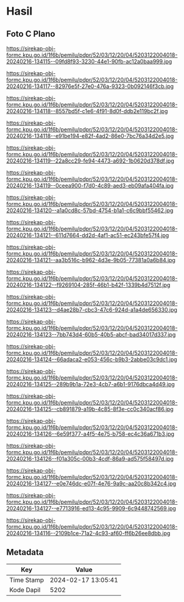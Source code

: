 # Hasil

## Foto C Plano

https://sirekap-obj-formc.kpu.go.id/1f6b/pemilu/pdpr/52/03/12/20/04/5203122004018-20240216-134115--09fd8f93-3230-44e1-90fb-ac12a0baa999.jpg

https://sirekap-obj-formc.kpu.go.id/1f6b/pemilu/pdpr/52/03/12/20/04/5203122004018-20240216-134117--82976e5f-27e0-476a-9323-0b092146f3cb.jpg

https://sirekap-obj-formc.kpu.go.id/1f6b/pemilu/pdpr/52/03/12/20/04/5203122004018-20240216-134118--8557bd5f-c1e6-4f91-8d0f-ddb2e119bc2f.jpg

https://sirekap-obj-formc.kpu.go.id/1f6b/pemilu/pdpr/52/03/12/20/04/5203122004018-20240216-134118--e91be194-e82f-4ad2-86e0-7bc76a34d2e5.jpg

https://sirekap-obj-formc.kpu.go.id/1f6b/pemilu/pdpr/52/03/12/20/04/5203122004018-20240216-134119--22a8cc29-fe94-4473-a692-1b0620d378df.jpg

https://sirekap-obj-formc.kpu.go.id/1f6b/pemilu/pdpr/52/03/12/20/04/5203122004018-20240216-134119--0ceea900-f7d0-4c89-aed3-eb09afa404fa.jpg

https://sirekap-obj-formc.kpu.go.id/1f6b/pemilu/pdpr/52/03/12/20/04/5203122004018-20240216-134120--a1a0cd8c-57bd-4754-b1a1-c6c9bbf55462.jpg

https://sirekap-obj-formc.kpu.go.id/1f6b/pemilu/pdpr/52/03/12/20/04/5203122004018-20240216-134121--611d7664-dd2d-4af1-ac51-ec243bfe57f4.jpg

https://sirekap-obj-formc.kpu.go.id/1f6b/pemilu/pdpr/52/03/12/20/04/5203122004018-20240216-134121--aa3b516c-b962-4d3e-9b05-77381a0a6b84.jpg

https://sirekap-obj-formc.kpu.go.id/1f6b/pemilu/pdpr/52/03/12/20/04/5203122004018-20240216-134122--f9269104-285f-46b1-b42f-1339b4d7512f.jpg

https://sirekap-obj-formc.kpu.go.id/1f6b/pemilu/pdpr/52/03/12/20/04/5203122004018-20240216-134123--d4ae28b7-cbc3-47c6-924d-a1a4de656330.jpg

https://sirekap-obj-formc.kpu.go.id/1f6b/pemilu/pdpr/52/03/12/20/04/5203122004018-20240216-134123--7bb743d4-60b5-40b5-abcf-bad34017d337.jpg

https://sirekap-obj-formc.kpu.go.id/1f6b/pemilu/pdpr/52/03/12/20/04/5203122004018-20240216-134124--66adaca2-e053-456c-b9b3-2abbe03c9dc1.jpg

https://sirekap-obj-formc.kpu.go.id/1f6b/pemilu/pdpr/52/03/12/20/04/5203122004018-20240216-134125--289b9b1a-72e3-4cb7-a6b1-9176dbca4d49.jpg

https://sirekap-obj-formc.kpu.go.id/1f6b/pemilu/pdpr/52/03/12/20/04/5203122004018-20240216-134125--cb891879-a19b-4c85-8f3e-cc0c340acf86.jpg

https://sirekap-obj-formc.kpu.go.id/1f6b/pemilu/pdpr/52/03/12/20/04/5203122004018-20240216-134126--6e59f377-a4f5-4e75-b758-ec4c36a671b3.jpg

https://sirekap-obj-formc.kpu.go.id/1f6b/pemilu/pdpr/52/03/12/20/04/5203122004018-20240216-134126--f01a305c-00b3-4cdf-86a9-ad575f58497d.jpg

https://sirekap-obj-formc.kpu.go.id/1f6b/pemilu/pdpr/52/03/12/20/04/5203122004018-20240216-134127--e0e746dc-e07f-4e76-9a9c-aa20c8b342c4.jpg

https://sirekap-obj-formc.kpu.go.id/1f6b/pemilu/pdpr/52/03/12/20/04/5203122004018-20240216-134127--e7713916-ed13-4c95-9909-6c9448742569.jpg

https://sirekap-obj-formc.kpu.go.id/1f6b/pemilu/pdpr/52/03/12/20/04/5203122004018-20240216-134116--2109b1ce-71a2-4c93-af60-ff6b26ee8dbb.jpg


## Metadata

| Key        | Value               |
| ---------- | ------------------- |
| Time Stamp | 2024-02-17 13:05:41 |
| Kode Dapil | 5202                |



